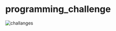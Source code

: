 # programming_challenge
![challanges]( https://github.com/oswinoswin/programming_challenge/programming_challenge.jpg )
